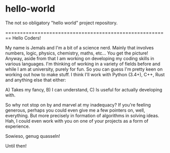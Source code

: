 # hello-world
The not so obligatory "hello world" project repository.

========================================================
Hello Coders!

My name is Jemals and I'm a bit of a science nerd. Mainly that involves numbers, logic, physics, chemistry, maths, etc... You get the picture! Anyway, aside from that I am working on developing my coding skills in various languages. I'm thinking of working in a variety of fields before and while I am at university, purely for fun. So you can guess I'm pretty keen on working out how to make stuff. I think I'll work with Python (3.4+), C++, Rust and anything else that either:

  A) Takes my fancy,
  B) I can understand,
  C) Is useful for actually developing with.
  
So why not stop on by and marvel at my inadequacy? If you're feeling generous, perhaps you could even give me a few pointers on, well, everything. But more precisely in formation of algorithms in solving ideas. Hah, I could even work with you on one of your projects as a form of experience.

Sowieso, genug quasseln!

Until then!
